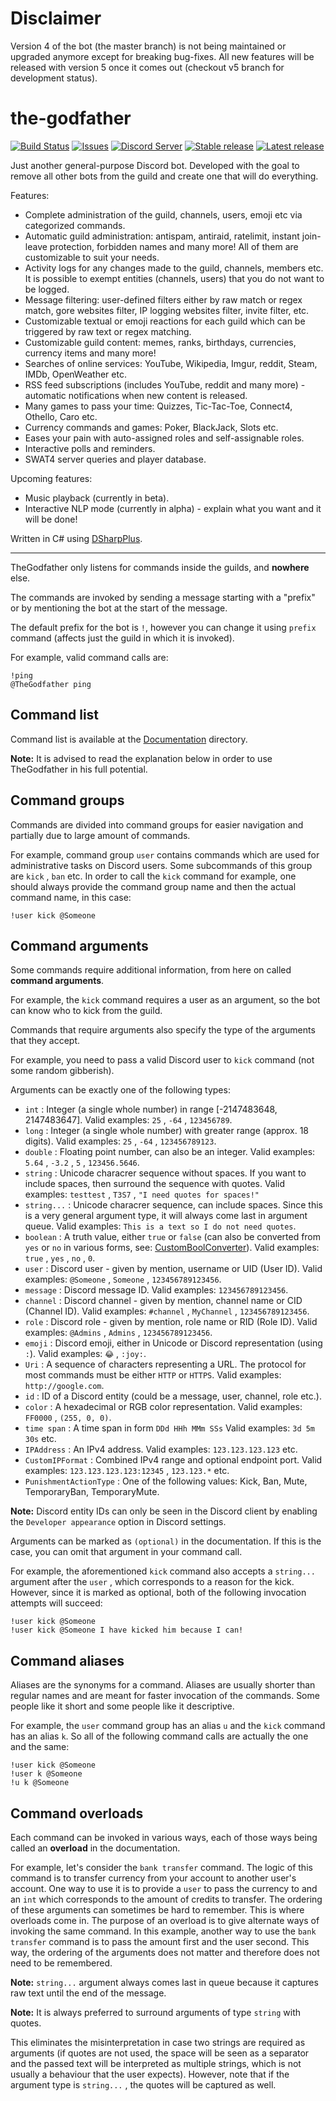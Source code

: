 ﻿# Disclaimer
Version 4 of the bot (the master branch) is not being maintained or upgraded anymore except for breaking bug-fixes. All new features will be released with version 5 once it comes out (checkout v5 branch for development status).


# the-godfather

[![Build Status](https://ci.appveyor.com/api/projects/status/axn087nlq6ha783x?svg=true)](https://ci.appveyor.com/project/ivan-ristovic/the-godfather)
[![Issues](https://img.shields.io/github/issues/ivan-ristovic/the-godfather.svg)](https://github.com/ivan-ristovic/the-godfather/issues)
[![Discord Server](https://img.shields.io/discord/201315884709576705.svg?label=discord)](https://discord.me/worldmafia)
[![Stable release](https://img.shields.io/github/release/ivan-ristovic/the-godfather.svg?label=stable)](https://github.com/ivan-ristovic/the-godfather/releases)
[![Latest release](https://img.shields.io/github/tag-pre/ivan-ristovic/the-godfather.svg?label=latest)](https://github.com/ivan-ristovic/the-godfather/releases)

Just another general-purpose Discord bot. Developed with the goal to remove all other bots from the guild and create one that will do everything.

Features:
  - Complete administration of the guild, channels, users, emoji etc via categorized commands.
  - Automatic guild administration: antispam, antiraid, ratelimit, instant join-leave protection, forbidden names and many more! All of them are customizable to suit your needs.
  - Activity logs for any changes made to the guild, channels, members etc. It is possible to exempt entities (channels, users) that you do not want to be logged.
  - Message filtering: user-defined filters either by raw match or regex match, gore websites filter, IP logging websites filter, invite filter, etc.
  - Customizable textual or emoji reactions for each guild which can be triggered by raw text or regex matching.
  - Customizable guild content: memes, ranks, birthdays, currencies, currency items and many more!
  - Searches of online services: YouTube, Wikipedia, Imgur, reddit, Steam, IMDb, OpenWeather etc.
  - RSS feed subscriptions (includes YouTube, reddit and many more) - automatic notifications when new content is released.
  - Many games to pass your time: Quizzes, Tic-Tac-Toe, Connect4, Othello, Caro etc. 
  - Currency commands and games: Poker, BlackJack, Slots etc.
  - Eases your pain with auto-assigned roles and self-assignable roles.
  - Interactive polls and reminders.
  - SWAT4 server queries and player database.

Upcoming features:
  - Music playback (currently in beta).
  - Interactive NLP mode (currently in alpha) - explain what you want and it will be done!


Written in C# using [DSharpPlus](https://github.com/DSharpPlus/DSharpPlus).

---

TheGodfather only listens for commands inside the guilds, and **nowhere** else.

The commands are invoked by sending a message starting with a "prefix" or by mentioning the bot at the start of the message.

The default prefix for the bot is ``!``, however you can change it using ``prefix`` command (affects just the guild in which it is invoked). 

For example, valid command calls are: 
```
!ping
@TheGodfather ping
```


## Command list

Command list is available at the [Documentation](Documentation/README.md) directory.

**Note:** It is advised to read the explanation below in order to use TheGodfather in his full potential.


## Command groups

Commands are divided into command groups for easier navigation and partially due to large amount of commands. 

For example, command group ``user`` contains commands which are used for administrative tasks on Discord users. Some subcommands of this group are ``kick`` , ``ban`` etc. 
In order to call the ``kick`` command for example, one should always provide the command group name and then the actual command name, in this case: 
```
!user kick @Someone
```


## Command arguments

Some commands require additional information, from here on called **command arguments**.

For example, the ``kick`` command requires a user as an argument, so the bot can know who to kick from the guild.

Commands that require arguments also specify the type of the arguments that they accept. 

For example, you need to pass a valid Discord user to ``kick`` command (not some random gibberish).

Arguments can be exactly one of the following types: 
  - ``int`` : Integer (a single whole number) in range [-2147483648, 2147483647]. Valid examples: ``25`` , ``-64`` , ``123456789``.
  - ``long`` : Integer (a single whole number) with greater range (approx. 18 digits). Valid examples: ``25`` , ``-64`` , ``123456789123``.
  - ``double`` : Floating point number, can also be an integer. Valid examples: ``5.64`` , ``-3.2`` , ``5`` , ``123456.5646``.
  - ``string`` : Unicode characrer sequence without spaces. If you want to include spaces, then surround the sequence with quotes. Valid examples: ``testtest`` , ``T3S7`` , ``"I need quotes for spaces!"``
  - ``string...`` : Unicode characrer sequence, can include spaces. Since this is a very general argument type, it will always come last in argument queue. Valid examples: ``This is a text so I do not need quotes``.
  - ``boolean`` : A truth value, either ``true`` or ``false`` (can also be converted from ``yes`` or ``no`` in various forms, see: [CustomBoolConverter](TheGodfather/Common/Converters/CustomBoolConverter.cs)). Valid examples: ``true`` , ``yes`` , ``no`` , ``0``.
  - ``user`` : Discord user - given by mention, username or UID (User ID). Valid examples: ``@Someone`` , ``Someone`` , ``123456789123456``.
  - ``message`` : Discord message ID. Valid examples: ``123456789123456``.
  - ``channel`` : Discord channel - given by mention, channel name or CID (Channel ID). Valid examples: ``#channel`` , ``MyChannel`` , ``123456789123456``.
  - ``role`` : Discord role - given by mention, role name or RID (Role ID). Valid examples: ``@Admins`` , ``Admins`` , ``123456789123456``.
  - ``emoji`` : Discord emoji, either in Unicode or Discord representation (using ``:``). Valid examples: ``😂`` , ``:joy:``.
  - ``Uri`` : A sequence of characters representing a URL. The protocol for most commands must be either ``HTTP`` or ``HTTPS``. Valid examples: ``http://google.com``.
  - ``id`` : ID of a Discord entity (could be a message, user, channel, role etc.).
  - ``color`` : A hexadecimal or RGB color representation. Valid examples: ``FF0000`` , ``(255, 0, 0)``.
  - ``time span`` : A time span in form ``DDd HHh MMm SSs`` Valid examples: ``3d 5m 30s`` etc. 
  - ``IPAddress`` : An IPv4 address. Valid examples: ``123.123.123.123`` etc. 
  - ``CustomIPFormat`` : Combined IPv4 range and optional endpoint port. Valid examples: ``123.123.123.123:12345`` , ``123.123.*`` etc. 
  - ``PunishmentActionType`` : One of the following values: Kick, Ban, Mute, TemporaryBan, TemporaryMute. 


**Note:** Discord entity IDs can only be seen in the Discord client by enabling the ``Developer appearance`` option in Discord settings.

Arguments can be marked as ``(optional)`` in the documentation. If this is the case, you can omit that argument in your command call.

For example, the aforementioned ``kick`` command also accepts a ``string...`` argument after the ``user`` , which corresponds to a reason for the kick. However, since it is marked as optional, both of the following invocation attempts will succeed:
```
!user kick @Someone
!user kick @Someone I have kicked him because I can!
```


## Command aliases

Aliases are the synonyms for a command.
Aliases are usually shorter than regular names and are meant for faster invocation of the commands. Some people like it short and some people like it descriptive.

For example, the ``user`` command group has an alias ``u`` and the ``kick`` command has an alias ``k``. So all of the following command calls are actually the one and the same:
```
!user kick @Someone
!user k @Someone
!u k @Someone
```


## Command overloads

Each command can be invoked in various ways, each of those ways being called an **overload** in the documentation. 

For example, let's consider the ``bank transfer`` command. The logic of this command is to transfer currency from your account to another user's account. 
One way to use it is to provide a ``user`` to pass the currency to and an ``int`` which corresponds to the amount of credits to transfer. 
The ordering of these arguments can sometimes be hard to remember. This is where overloads come in. The purpose of an overload is to give alternate ways of invoking the same command.
In this example, another way to use the ``bank transfer`` command is to pass the amount first and the user second.
This way, the ordering of the arguments does not matter and therefore does not need to be remembered.

**Note:** ``string...`` argument always comes last in queue because it captures raw text until the end of the message.

**Note:** It is always preferred to surround arguments of type ``string`` with quotes. 

This eliminates the misinterpretation in case two strings are required as arguments (if quotes are not used, the space will be seen as a separator and the passed text will be interpreted as multiple strings, which is not usually a behaviour that the user expects). However, note that if the argument type is ``string...`` , the quotes will be captured as well.
